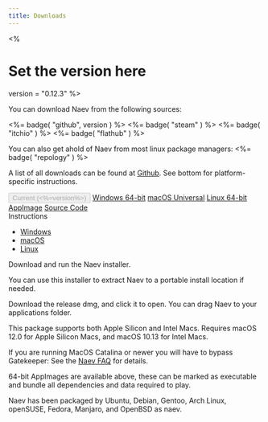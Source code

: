 ```yaml
---
title: Downloads
---
```


<%
   # Set the version here
   version = "0.12.3"
%>

You can download Naev from the following sources:

<%= badge( "github", version ) %>
<%= badge( "steam" ) %>
<%= badge( "itchio" ) %>
<%= badge( "flathub" ) %>

You can also get ahold of Naev from most linux package managers: <%= badge( "repology" ) %>

A list of all downloads can be found at [Github](https://github.com/naev/naev/releases). See bottom for platform-specific instructions.

<div class="my-4 list-group" id="download-list">
 <button type="button" class="list-group-item list-group-item-action active" disabled>Current (<%=version%>)</button>
 <a class='list-group-item list-group-item-action' href='https://github.com/naev/naev/releases/download/v<%=version%>/naev-<%=version%>-win64.exe'>Windows 64-bit</a>
 <a class='list-group-item list-group-item-action' href='https://github.com/naev/naev/releases/download/v<%=version%>/naev-<%=version%>-macos-universal.dmg'>macOS Universal</a>
 <a class='list-group-item list-group-item-action' href='https://github.com/naev/naev/releases/download/v<%=version%>/naev-<%=version%>-linux-x86-64.AppImage'>Linux 64-bit AppImage</a>
 <a class='list-group-item list-group-item-action' href='https://github.com/naev/naev/releases/download/v<%=version%>/naev-<%=version%>-source.tar.xz'>Source Code</a>
</div>

<div class="my-4 card">
 <div class="card-header">
 Instructions
 </div>
 <div class="card-body">
  <ul class="nav nav-tabs" role="tablist">
   <li class="nav-item">
    <a class="nav-link active" id="windows-tab" data-toggle="tab" href="#windows-desc" role="tab" aria-selected="true">Windows</a>
   </li>
   <li class="nav-item">
    <a class="nav-link" id="macos-tab" data-toggle="tab" href="#macos-desc" role="tab" aria-selected="false">macOS</a>
   </li>
   <li class="nav-item">
    <a class="nav-link" id="linux-tab" data-toggle="tab" href="#linux-desc" role="tab" aria-selected="false">Linux</a>
   </li>
  </ul>
  <div class="m-2 tab-content">
   <div class="tab-pane fade show active" id="windows-desc" role="tabpanel" aria-labelledby="windows-tab" markdown=1>
Download and run the Naev installer.

You can use this installer to extract Naev to a portable install location if needed.
   </div>
   <div class="tab-pane fade" id="macos-desc" role="tabpanel" aria-labelledby="macos-tab" markdown=1>
Download the release dmg, and click it to open. You can drag Naev to your applications folder.

This package supports both Apple Silicon and Intel Macs.
Requires macOS 12.0 for Apple Silicon Macs, and macOS 10.13 for Intel Macs.

If you are running MacOS Catalina or newer you will have to bypass Gatekeeper: See the [Naev FAQ](https://github.com/naev/naev/wiki/FAQ#i-see-a-warning-message-and-cant-run-naev-on-macos) for details.
   </div>
   <div class="tab-pane fade" id="linux-desc" role="tabpanel" aria-labelledby="linux-tab" markdown=1>
64-bit AppImages are available above, these can be marked as executable and bundle all dependencies and data required to play.
<!--Ubuntu users can install Naev through the [Playdeb package](http://www.playdeb.net/software/NAEV). If you’re unfamiliar, instructions can be found [here](http://www.playdeb.net/updates/Ubuntu/#how_to_install).-->

Naev has been packaged by Ubuntu, Debian, Gentoo, Arch Linux, openSUSE, Fedora, Manjaro, and OpenBSD as naev.

<!--If you’re using our official binaries, make sure to install the dependencies. -->
   </div>
  </div>
 </div>
</div>
